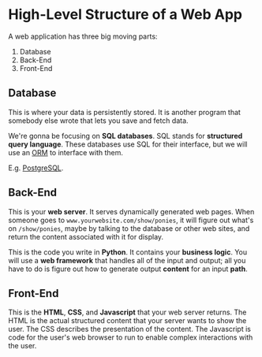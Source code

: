 # High-Level Structure of a Web App

A web application has three big moving parts:

1. Database
1. Back-End
1. Front-End

## Database

This is where your data is persistently stored.
It is another program that somebody else wrote that lets you save and fetch data.

We're gonna be focusing on **SQL databases**.
SQL stands for **structured query language**.
These databases use SQL for their interface, but we will use an [ORM](orm.md) to interface with them.

E.g. [PostgreSQL](http://www.postgresql.org).

## Back-End

This is your **web server**.
It serves dynamically generated web pages.
When someone goes to `www.yourwebsite.com/show/ponies`, it will figure out what's on `/show/ponies`, maybe by talking to the database or other web sites, and return the content associated with it for display.

This is the code you write in **Python**.
It contains your **business logic**.
You will use a **web framework** that handles all of the input and output;
all you have to do is figure out how to generate output **content** for an input **path**.

## Front-End

This is the **HTML**, **CSS**, and **Javascript** that your web server returns.
The HTML is the actual structured content that your server wants to show the user.
The CSS describes the presentation of the content.
The Javascript is code for the user's web browser to run to enable complex interactions with the user.
